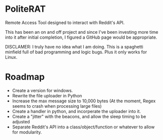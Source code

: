 # PoliteRAT
Remote Access Tool designed to interact with Reddit's API.

This has been an on and off project and since I've been investing more time into it after initial completion, I figured a GitHub page would be appropriate.

DISCLAMER:
  I truly have no idea what I am doing. This is a spaghetti minfield full of bad programming and logic bugs. Plus it only works for Linux.

# Roadmap
- Create a version for windows.
- Rewrite the file uploader in Python
- Increase the max message size to 10,000 bytes (At the moment, Regex seems to crash when processing large files)
- Create a handler in python, and incorperate the uploader into it.
- Create a "jitter" with the beacons, and allow the sleep timing to be adjusted
- Separate Reddit's API into a class/object/function or whatever to allow for modularity.
